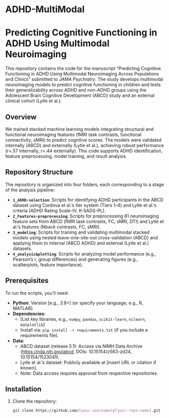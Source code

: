 # ADHD-MultiModal
# Predicting Cognitive Functioning in ADHD Using Multimodal Neuroimaging

This repository contains the code for the manuscript “Predicting Cognitive Functioning in ADHD Using Multimodal Neuroimaging Across Populations and Clinics” submitted to *JAMA Psychiatry*. The study develops multimodal neuroimaging models to predict cognitive functioning in children and tests their generalizability across ADHD and non-ADHD groups using the Adolescent Brain Cognitive Development (ABCD) study and an external clinical cohort (Lytle et al.). 

## Overview

We trained stacked machine learning models integrating structural and functional neuroimaging features (fMRI task contrasts, functional connectivity, sMRI) to predict cognitive scores. The models were validated internally (ABCD) and externally (Lytle et al.), achieving robust performance (r=.57 internally, r=.44 externally). This code supports ADHD identification, feature preprocessing, model training, and result analysis.

## Repository Structure

The repository is organized into four folders, each corresponding to a stage of the analysis pipeline:

- **`1_ADHD-selection`**: Scripts for identifying ADHD participants in the ABCD dataset using Cordova et al.’s tier system (Tiers 1–4) and Lytle et al.’s criteria (ADHD Rating Scale-IV, K-SADS-PL).
- **`2_Features-preprocessing`**: Scripts for preprocessing 81 neuroimaging feature sets from ABCD (fMRI task contrasts, FC, sMRI, DTI) and Lytle et al.’s features (Nback contrasts, FC, sMRI).
- **`3_modeling`**: Scripts for training and validating multimodal stacked models using nested leave-one-site-out cross-validation (ABCD) and applying them to internal (ABCD ADHD) and external (Lytle et al.) datasets.
- **`4_analysis&plotting`**: Scripts for analyzing model performance (e.g., Pearson’s r, group differences) and generating figures (e.g., scatterplots, feature importance).

## Prerequisites

To run the scripts, you’ll need:

- **Python**: Version [e.g., 3.8+] (or specify your language, e.g., R, MATLAB).
- **Dependencies**: 
  - [List key libraries, e.g., `numpy`, `pandas`, `scikit-learn`, `nilearn`, `matplotlib`]
  - Install via: `pip install -r requirements.txt` (if you include a requirements file).
- **Data**:
  - ABCD dataset (release 5.1): Access via NIMH Data Archive (https://nda.nih.gov/abcd, DOIs: 10.15154/z563-zd24, 10.15154/1523041).
  - Lytle et al.’s dataset: Publicly available at [insert URL or citation if known].
  - Note: Data access requires approval from respective repositories.

## Installation

1. Clone the repository:
   ```bash
   git clone https://github.com/[your-username]/[your-repo-name].git

